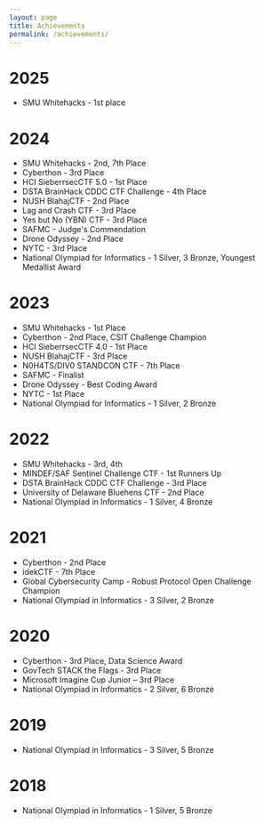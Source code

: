 ```yaml
---
layout: page
title: Achievements
permalink: /achievements/
---
```


# 2025
- SMU Whitehacks - 1st place

# 2024
- SMU Whitehacks - 2nd, 7th Place
- Cyberthon - 3rd Place
- HCI SieberrsecCTF 5.0 - 1st Place
- DSTA BrainHack CDDC CTF Challenge - 4th Place
- NUSH BlahajCTF - 2nd Place
- Lag and Crash CTF - 3rd Place
- Yes but No (YBN) CTF - 3rd Place
- SAFMC - Judge's Commendation
- Drone Odyssey - 2nd Place
- NYTC - 3rd Place 
- National Olympiad for Informatics - 1 Silver, 3 Bronze, Youngest Medallist Award

# 2023
- SMU Whitehacks - 1st Place
- Cyberthon - 2nd Place, CSIT Challenge Champion
- HCI SieberrsecCTF 4.0 - 1st Place
- NUSH BlahajCTF - 3rd Place
- N0H4TS/DIV0 STANDCON CTF - 7th Place
- SAFMC - Finalist
- Drone Odyssey - Best Coding Award
- NYTC - 1st Place
- National Olympiad for Informatics - 1 Silver, 2 Bronze

# 2022
- SMU Whitehacks - 3rd, 4th
- MINDEF/SAF Sentinel Challenge CTF - 1st Runners Up
- DSTA BrainHack CDDC CTF Challenge - 3rd Place
- University of Delaware Bluehens CTF - 2nd Place
- National Olympiad in Informatics - 1 Silver, 4 Bronze

# 2021
- Cyberthon - 2nd Place
- idekCTF - 7th Place
- Global Cybersecurity Camp - Robust Protocol Open Challenge Champion
- National Olympiad in Informatics - 3 Silver, 2 Bronze

# 2020
- Cyberthon - 3rd Place, Data Science Award
- GovTech STACK the Flags - 3rd Place
- Microsoft Imagine Cup Junior – 3rd Place
- National Olympiad in Informatics - 2 Silver, 6 Bronze

# 2019
- National Olympiad in Informatics - 3 Silver, 5 Bronze

# 2018
- National Olympiad in Informatics - 1 Silver, 5 Bronze

